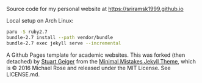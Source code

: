 Source code for my personal website at https://sriramsk1999.github.io

Local setup on Arch Linux:

``` sh
paru -S ruby2.7
bundle-2.7 install --path vendor/bundle
bundle-2.7 exec jekyll serve --incremental
```

A Github Pages template for academic websites. This was forked (then detached) by [Stuart Geiger](https://github.com/staeiou) from the [Minimal Mistakes Jekyll Theme](https://mmistakes.github.io/minimal-mistakes/), which is © 2016 Michael Rose and released under the MIT License. See LICENSE.md.
